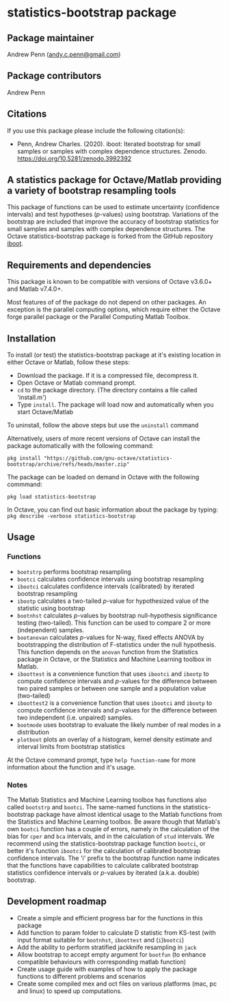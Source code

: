 # statistics-bootstrap package

## Package maintainer
Andrew Penn (andy.c.penn@gmail.com)

## Package contributors
Andrew Penn

## Citations
If you use this package please include the following citation(s):

* Penn, Andrew Charles. (2020). iboot: Iterated bootstrap for small samples or samples with complex dependence structures. Zenodo. https://doi.org/10.5281/zenodo.3992392  

## A statistics package for Octave/Matlab providing a variety of bootstrap resampling tools

This package of functions can be used to estimate uncertainty (confidence intervals) and test hypotheses (*p*-values) using bootstrap. Variations of the bootstrap are included that improve the accuracy of bootstrap statistics for small samples and samples with complex dependence structures. The Octave statistics-bootstrap package is forked from the GitHub repository [iboot](https://github.com/acp29/iboot).

## Requirements and dependencies

This package is known to be compatible with versions of Octave v3.6.0+ and Matlab v7.4.0+. 

Most features of of the package do not depend on other packages. An exception is the parallel computing options, which require either the Octave forge parallel package or the Parallel Computing Matlab Toolbox.

## Installation
 
To install (or test) the statistics-bootstrap package at it's existing location in either Octave or Matlab, follow these steps: 
 
 * Download the package. If it is a compressed file, decompress it.
 * Open Octave or Matlab command prompt.
 * `cd` to the package directory. (The directory contains a file called 'install.m')
 * Type `install`. The package will load now and automatically when you start Octave/Matlab
 
 To uninstall, follow the above steps but use the `uninstall` command
 
 Alternatively, users of more recent versions of Octave can install the package automatically with the following command:
 
 `pkg install "https://github.com/gnu-octave/statistics-bootstrap/archive/refs/heads/master.zip"`
 
 The package can be loaded on demand in Octave with the following commmand:
 
 `pkg load statistics-bootstrap`
 
 In Octave, you can find out basic information about the package by typing: `pkg describe -verbose statistics-bootstrap`  

## Usage

### Functions

* `bootstrp` performs bootstrap resampling 
* `bootci` calculates confidence intervals using bootstrap resampling
* `ibootci` calculates confidence intervals (calibrated) by iterated bootstrap resampling 
* `ibootp` calculates a two-tailed *p*-value for hypothesized value of the statistic using bootstrap
* `bootnhst` calculates *p*-values by bootstrap null-hypothesis significance testing (two-tailed). This function can be used to compare 2 or more (independent) samples.
* `bootanovan` calculates *p*-values for N-way, fixed effects ANOVA by bootstrapping the distribution of F-statistics under the null hypothesis. This function depends on the `anovan` function from the Statistics package in Octave, or the Statistics and Machine Learning toolbox in Matlab.
* `iboottest` is a convenience function that uses `ibootci` and `ibootp` to compute confidence intervals and *p*-values for the difference between two paired samples or between one sample and a population value (two-tailed)
* `iboottest2` is a convenience function that uses `ibootci` and `ibootp` to compute confidence intervals and *p*-values for the difference between two independent (i.e. unpaired) samples. 
* `bootmode` uses bootstrap to evaluate the likely number of real modes in a distribution
* `plotboot` plots an overlay of a histogram, kernel density estimate and interval limits from bootstrap statistics

At the Octave command prompt, type `help function-name` for more information about the function and it's usage.

### Notes 

The Matlab Statistics and Machine Learning toolbox has functions also called `bootstrp` and `bootci`. The same-named functions in the statistics-bootstrap package have almost identical usage to the Matlab functions from the Statistics and Machine Learning toolbox. Be aware though that Matlab's own `bootci` function has a couple of errors, namely in the calculation of the bias for `cper` and `bca` intervals, and in the calculation of `stud` intervals. We recommend using the statistics-bootstrap package function `bootci`, or better it's function `ibootci` for the calculation of calibrated bootstrap confidence intervals. The 'i' prefix to the bootstrap function name indicates that the functions have capabilities to calculate calibrated bootstrap statistics confidence intervals or *p*-values by iterated (a.k.a. double) bootstrap.

## Development roadmap
 
* Create a simple and efficient progress bar for the functions in this package  
* Add function to param folder to calculate D statistic from KS-test (with input format suitable for `bootnhst`, `iboottest` and (`i`)`bootci`) 
* Add the ability to perform stratified jackknife resampling in `jack` 
* Allow bootstrap to accept empty argument for `bootfun` (to enhance compatible behaviours with corresponding matlab function) 
* Create usage guide with examples of how to apply the package functions to different problems and scenarios  
* Create some compiled mex and oct files on various platforms (mac, pc and linux) to speed up computations. 
 
